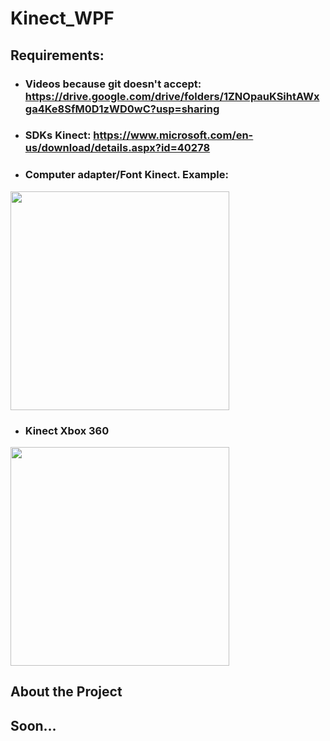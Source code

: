 # Kinect_WPF

## Requirements:
- ### Videos because git doesn't accept: https://drive.google.com/drive/folders/1ZNOpauKSihtAWxga4Ke8SfM0D1zWD0wC?usp=sharing
- ### SDKs Kinect: https://www.microsoft.com/en-us/download/details.aspx?id=40278
- ### Computer adapter/Font Kinect. Example: <br> 
<img src="https://user-images.githubusercontent.com/72676389/195720325-751308e6-fe3d-4c2a-85a8-c5e158647e1e.png" height="350">




- ### Kinect Xbox 360 <br> 
<img src="https://user-images.githubusercontent.com/72676389/195720438-4e1ecebb-47ea-4775-8624-0c9fc92e779d.png" height="350">


## About the Project
## Soon...


